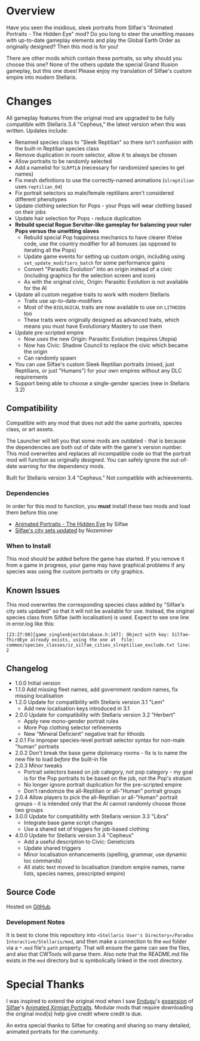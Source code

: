# Overview

Have you seen the insidious, sleek portraits from Silfae's "Animated Portraits - The Hidden Eye" mod?  Do you long to steer the unwitting masses with up-to-date gameplay elements and play the Global Earth Order as originally designed?  Then this mod is for you!

There are other mods which contain these portraits, so why should you choose this one?  None of the others update the special Grand Illusion gameplay, but this one does!  Please enjoy my translation of Silfae's custom empire into modern Stellaris.

# Changes

All gameplay features from the original mod are upgraded to be fully compatible with Stellaris 3.4 "Cepheus," the latest version when this was written.  Updates include:

* Renamed species class to "Sleek Reptilian" so there isn't confusion with the built-in Reptilian species class
* Remove duplication in room selector, allow it to always be chosen
* Allow portraits to be randomly selected
* Add a namelist for `SLRPTLN` (necessary for randomized species to get names)
* Fix mesh definitions to use the correctly-named animations (`slreptilian` uses `reptilian_04`)
* Fix portrait selectors so male/female reptilians aren't considered different phenotypes
* Update clothing selection for Pops - your Pops will wear clothing based on their jobs
* Update hair selection for Pops - reduce duplication
* **Rebuild special Rogue Servitor-like gameplay for balancing your ruler Pops versus the unwitting slaves**
    * Rebuild special Pop happiness mechanics to have clearer if/else code, use the country modifier for all bonuses (as opposed to iterating all the Pops)
    * Update game events for setting up custom origin, including using `set_update_modifiers_batch` for some performance gains
    * Convert "Parasitic Evolution" into an origin instead of a civic (including graphics for the selection screen and icon)
    * As with the original civic, Origin: Parasitic Evolution is not available for the AI
* Update all custom negative traits to work with modern Stellaris
    * Traits use up-to-date-modifiers
    * Most of the `BIOLOGICAL` traits are now available to use on `LITHOID`s too
    * These traits were originally designed as advanced traits, which means you must have Evolutionary Mastery to use them
* Update pre-scripted empire
    * Now uses the new Origin: Parasitic Evolution (requires Utopia)
    * Now has Civic: Shadow Council to replace the civic which became the origin
    * Can randomly spawn
* You can use Silfae's custom Sleek Reptilian portraits (mixed, just Reptilians, or just "Humans") for your own empires without any DLC requirements
* Support being able to choose a single-gender species (new in Stellaris 3.2)

## Compatibility

Compatible with any mod that does not add the same portraits, species class, or art assets.

The Launcher will tell you that some mods are outdated - that is because the dependencies are both out of date with the game's version number.  This mod overwrites and replaces all incompatible code so that the portrait mod will function as originally designed.  You can safely ignore the out-of-date warning for the dependency mods.

Built for Stellaris version 3.4 "Cepheus."  Not compatible with achievements.

### Dependencies

In order for this mod to function, you **must** install these two mods and load them before this one:

* [Animated Portraits - The Hidden Eye](https://steamcommunity.com/sharedfiles/filedetails/?id=1168459329) by Silfae
* [Silfae's city sets updated](https://steamcommunity.com/sharedfiles/filedetails/?id=2247427791) by Nozeminer

### When to Install

This mod should be added before the game has started.  If you remove it from a game in progress, your game may have graphical problems if any species was using the custom portraits or city graphics.

## Known Issues

This mod overwrites the corresponding species class added by "Silfae's city sets updated" so that it will not be available for use.  Instead, the original species class from Silfae (with localisation) is used.  Expect to see one line in error.log like this:

```
[23:27:00][game_singleobjectdatabase.h:147]: Object with key: Silfae-ThirdEye already exists, using the one at  file: common/species_classes/zz_silfae_cities_slreptilian_exclude.txt line: 2
```

## Changelog

* 1.0.0 Initial version
* 1.1.0 Add missing fleet names, add government random names, fix missing localisation
* 1.2.0 Update for compatibility with Stellaris version 3.1 "Lem"
    * Add new localisation keys introduced in 3.1
* 2.0.0 Update for compatibility with Stellaris version 3.2 "Herbert"
    * Apply new mono-gender portrait rules
    * More Pop clothing selector refinements
    * New "Mineral Deficient" negative trait for lithoids
* 2.0.1 Fix improper species-level portrait selector syntax for non-male "human" portraits
* 2.0.2 Don't break the base game diplomacy rooms - fix is to name the new file to load _before_ the built-in file
* 2.0.3 Minor tweaks
    * Portrait selectors based on job category, not pop category - my goal is for the Pop portraits to be based on the job, not the Pop's stratum
    * No longer ignore portrait duplication for the pre-scripted empire
    * Don't randomize the all-Reptilian or all-"Human" portrait groups
* 2.0.4 Allow players to pick the all-Reptilian or all-"Human" portrait groups - it is intended only that the AI cannot randomly choose those two groups
* 3.0.0 Update for compatibility with Stellaris version 3.3 "Libra"
    * Integrate base game script changes
    * Use a shared set of triggers for job-based clothing
* 4.0.0 Update for Stellaris version 3.4 "Cepheus"
    * Add a useful description to Civic: Geneticists
    * Update shared triggers
    * Minor localisation enhancements (spelling, grammar, use dynamic loc commands)
    * All static text moved to localisation (random empire names, name lists, species names, prescripted empire)

## Source Code

Hosted on [GitHub](https://github.com/corsairmarks/slreptilian_portraits_revisited).

### Development Notes

It is best to clone this repository into `<Stellaris User's Directory>/Paradox Interactive/Stellaris/mod`, and then make a connection to the `mod` folder via a `*.mod` file's `path` property.  That will ensure the game can see the files, and also that CWTools will parse them.  Also note that the README.md file exists in the `mod` directory but is symbolically linked in the root directory.

# Special Thanks

I was inspired to extend the original mod when I saw [Endugu](https://steamcommunity.com/profiles/76561198037630876/myworkshopfiles/)'s [expansion](https://steamcommunity.com/sharedfiles/filedetails/?id=1584824947) of [Silfae](https://steamcommunity.com/profiles/76561198021525667/myworkshopfiles/)'s [Animated Xirmian Portraits](https://steamcommunity.com/workshop/filedetails/?id=881118424).  Modular mods that require downloading the original mod(s) help give credit where credit is due.

An extra special thanks to Silfae for creating and sharing so many detailed, animated portraits for the community.